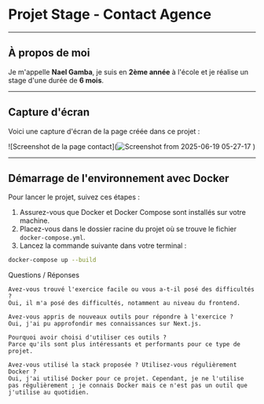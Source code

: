 # Projet Stage - Contact Agence

---

## À propos de moi

Je m'appelle **Nael Gamba**, je suis en **2ème année** à l'école et je réalise un stage d'une durée de **6 mois**.

---

## Capture d'écran

Voici une capture d'écran de la page créée dans ce projet :

![Screenshot de la page contact](![Screenshot from 2025-06-19 05-27-17](https://github.com/user-attachments/assets/9b3b1b63-dd7e-4158-8b7c-bc27580107cb)
)

---

## Démarrage de l'environnement avec Docker

Pour lancer le projet, suivez ces étapes :

1. Assurez-vous que Docker et Docker Compose sont installés sur votre machine.
2. Placez-vous dans le dossier racine du projet où se trouve le fichier `docker-compose.yml`.
3. Lancez la commande suivante dans votre terminal :

```bash
docker-compose up --build

```
Questions / Réponses

    Avez-vous trouvé l'exercice facile ou vous a-t-il posé des difficultés ?
    Oui, il m'a posé des difficultés, notamment au niveau du frontend.

    Avez-vous appris de nouveaux outils pour répondre à l'exercice ?
    Oui, j'ai pu approfondir mes connaissances sur Next.js.

    Pourquoi avoir choisi d'utiliser ces outils ?
    Parce qu'ils sont plus intéressants et performants pour ce type de projet.

    Avez-vous utilisé la stack proposée ? Utilisez-vous régulièrement Docker ?
    Oui, j'ai utilisé Docker pour ce projet. Cependant, je ne l'utilise pas régulièrement ; je connais Docker mais ce n'est pas un outil que j'utilise au quotidien.
